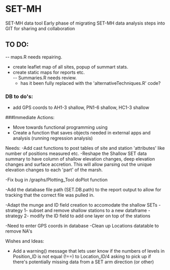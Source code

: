 SET-MH
======

SET-MH data tool
Early phase of migrating SET-MH data analysis steps into GIT for sharing and collaboration



## TO DO:
-- maps.R needs repairing.  
 * create leaflet map of all sites, popup of summart stats.  
 * create static maps for reports etc.  
-- Summaries.R needs review. 
	* has it been fully replaced with the 'alternativeTechniques.R' code?
 
 
### DB to do's:
 - add GPS coords to AH1-3 shallow, PN1-6 shallow, HC1-3 shallow
 
###Immediate Actions:

- Move towards functional programming using 
- Create a function that saves objects needed in external apps and analysis (running regression analysis)



Needs:
-Add cast functions to post tables of site and station 'attributes' like number of positions measured etc.
-Reshape the Shallow SET data summary to have column of shallow elevation changes, deep elevation changes and surface accretion. This will allow parsing out the unique elevation changes to each 'part' of the marsh.

-Fix bug in /graphs/Plotting_Tool doPlot function

-Add the database file path (SET.DB.path) to the report output to allow for tracking that the correct file was pulled in.

-Adapt the munge and ID field creation to accomodate the shallow SETs
  -strategy 1- subset and remove shallow stations to a new dataframe
  -strategy 2- modify the ID field to add one layer on top of the stations

-Need to enter GPS coords in database
-Clean up Locations datatable to remove NA's


Wishes and Ideas:

- Add a warning() message that lets user know if the numbers of levels in Position_ID is  not equal (!==) to Location_ID/4 asking to pick up if there's potentially missing data from a SET arm direction (or other)


